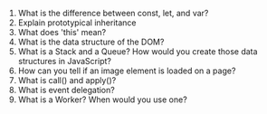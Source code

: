 1. What is the difference between const, let, and var?
2. Explain prototypical inheritance
3. What does 'this' mean?
4. What is the data structure of the DOM?
5. What is a Stack and a Queue? How would you create those data structures in JavaScript?
6. How can you tell if an image element is loaded on a page?
7. What is call() and apply()?
8. What is event delegation?
9. What is a Worker? When would you use one?
